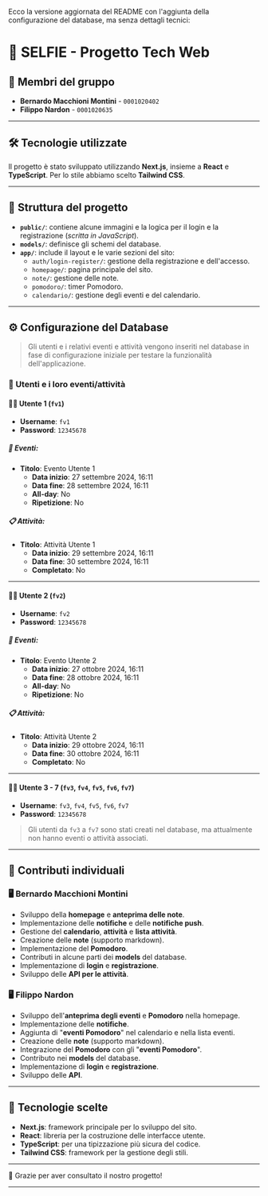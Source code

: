 Ecco la versione aggiornata del README con l'aggiunta della configurazione del database, ma senza dettagli tecnici:

# 📸 SELFIE - Progetto Tech Web

## 👥 Membri del gruppo
- **Bernardo Macchioni Montini** - `0001020402`
- **Filippo Nardon** - `0001020635`

---

## 🛠️ Tecnologie utilizzate
Il progetto è stato sviluppato utilizzando **Next.js**, insieme a **React** e **TypeScript**. Per lo stile abbiamo scelto **Tailwind CSS**.

---

## 📂 Struttura del progetto
- **`public/`**: contiene alcune immagini e la logica per il login e la registrazione (_scritta in JavaScript_).
- **`models/`**: definisce gli schemi del database.
- **`app/`**: include il layout e le varie sezioni del sito:
  - `auth/login-register/`: gestione della registrazione e dell'accesso.
  - `homepage/`: pagina principale del sito.
  - `note/`: gestione delle note.
  - `pomodoro/`: timer Pomodoro.
  - `calendario/`: gestione degli eventi e del calendario.

---

## ⚙️ Configurazione del Database
> Gli utenti e i relativi eventi e attività vengono inseriti nel database in fase di configurazione iniziale per testare la funzionalità dell'applicazione.


### 👤 Utenti e i loro eventi/attività

#### 🧑‍💻 **Utente 1** (`fv1`)
- **Username**: `fv1`
- **Password**: `12345678`
  
##### 📅 Eventi:
- **Titolo**: Evento Utente 1
  - **Data inizio**: 27 settembre 2024, 16:11
  - **Data fine**: 28 settembre 2024, 16:11
  - **All-day**: No
  - **Ripetizione**: No

##### 📋 Attività:
- **Titolo**: Attività Utente 1
  - **Data inizio**: 29 settembre 2024, 16:11
  - **Data fine**: 30 settembre 2024, 16:11
  - **Completato**: No

---

#### 🧑‍💻 **Utente 2** (`fv2`)
- **Username**: `fv2`
- **Password**: `12345678`
  
##### 📅 Eventi:
- **Titolo**: Evento Utente 2
  - **Data inizio**: 27 ottobre 2024, 16:11
  - **Data fine**: 28 ottobre 2024, 16:11
  - **All-day**: No
  - **Ripetizione**: No

##### 📋 Attività:
- **Titolo**: Attività Utente 2
  - **Data inizio**: 29 ottobre 2024, 16:11
  - **Data fine**: 30 ottobre 2024, 16:11
  - **Completato**: No

---

#### 🧑‍💻 **Utente 3 - 7** (`fv3`, `fv4`, `fv5`, `fv6`, `fv7`)
- **Username**: `fv3`, `fv4`, `fv5`, `fv6`, `fv7`
- **Password**: `12345678`
  
> Gli utenti da `fv3` a `fv7` sono stati creati nel database, ma attualmente non hanno eventi o attività associati.

---

## 🔄 Contributi individuali

### 🖥️ Bernardo Macchioni Montini
- Sviluppo della **homepage** e **anteprima delle note**.
- Implementazione delle **notifiche** e delle **notifiche push**.
- Gestione del **calendario**, **attività** e **lista attività**.
- Creazione delle **note** (supporto markdown).
- Implementazione del **Pomodoro**.
- Contributi in alcune parti dei **models** del database.
- Implementazione di **login** e **registrazione**.
- Sviluppo delle **API per le attività**.

### 🖥️ Filippo Nardon
- Sviluppo dell'**anteprima degli eventi** e **Pomodoro** nella homepage.
- Implementazione delle **notifiche**.
- Aggiunta di "**eventi Pomodoro**" nel calendario e nella lista eventi.
- Creazione delle **note** (supporto markdown).
- Integrazione del **Pomodoro** con gli "**eventi Pomodoro**".
- Contributo nei **models** del database.
- Implementazione di **login** e **registrazione**.
- Sviluppo delle **API**.

---

## 🧰 Tecnologie scelte
- **Next.js**: framework principale per lo sviluppo del sito.
- **React**: libreria per la costruzione delle interfacce utente.
- **TypeScript**: per una tipizzazione più sicura del codice.
- **Tailwind CSS**: framework per la gestione degli stili.

---

🎉 Grazie per aver consultato il nostro progetto!

---